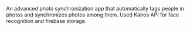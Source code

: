 An advanced photo synchronization app that automatically tags people in photos and synchronizes photos among them. Used Kairos API for face recognition and firebase storage.